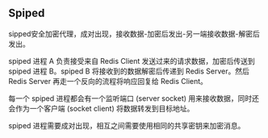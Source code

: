 ## Spiped

sipped安全加密代理，成对出现，接收数据-加密后发出-另一端接收数据-解密后发出。

 spiped 进程 A 负责接受来自 Redis Client 发送过来的请求数据，加密后传送到 spiped 进程 B。spiped B 将接收到的数据解密后传递到 Redis Server。然后 Redis Server 再走一个反向的流程将响应回复给 Redis Client。

每一个 spiped 进程都会有一个监听端口 (server socket) 用来接收数据，同时还会作为一个客户端 (socket client) 将数据转发到目标地址。

spiped 进程需要成对出现，相互之间需要使用相同的共享密钥来加密消息。